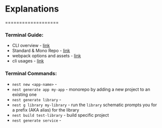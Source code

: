 # Explanations

===================

### Terminal Guide:

* CLI overview - [link](https://docs.nestjs.com/cli/overview)
* Standard & Mono Repo - [link](https://docs.nestjs.com/cli/monorepo)
* webpack options and assets - [link](https://docs.nestjs.com/cli/monorepo#webpack-options)
* cli usages - [link](https://docs.nestjs.com/cli/usages)

### Terminal Commands:

* `nest new <app-name>` - 
* `nest generate app my-app` - monorepo by adding a new project to an existing one
* `nest generate library` - 
* `nest g library my-library` - run the `library` schematic prompts you for a prefix (AKA alias) for the library
* `nest build test-library` - build specific project
* `nest generate service` - 
